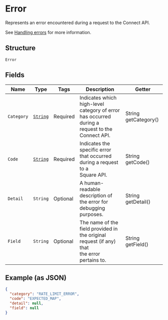 
# Error

Represents an error encountered during a request to the Connect API.

See [Handling errors](https://developer.squareup.com/docs/build-basics/handling-errors) for more information.

## Structure

`Error`

## Fields

| Name | Type | Tags | Description | Getter |
|  --- | --- | --- | --- | --- |
| `Category` | [`String`](../../doc/models/error-category.md) | Required | Indicates which high-level category of error has occurred during a<br>request to the Connect API. | String getCategory() |
| `Code` | [`String`](../../doc/models/error-code.md) | Required | Indicates the specific error that occurred during a request to a<br>Square API. | String getCode() |
| `Detail` | `String` | Optional | A human-readable description of the error for debugging purposes. | String getDetail() |
| `Field` | `String` | Optional | The name of the field provided in the original request (if any) that<br>the error pertains to. | String getField() |

## Example (as JSON)

```json
{
  "category": "RATE_LIMIT_ERROR",
  "code": "EXPECTED_MAP",
  "detail": null,
  "field": null
}
```

